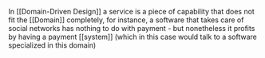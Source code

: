 In [[Domain-Driven Design]] a service is a piece of capability that does not fit the [[Domain]] completely, for instance, a software that takes care of social networks has nothing to do with payment - but nonetheless it profits by having a payment [[system]] (which in this case would talk to a software specialized in this domain)